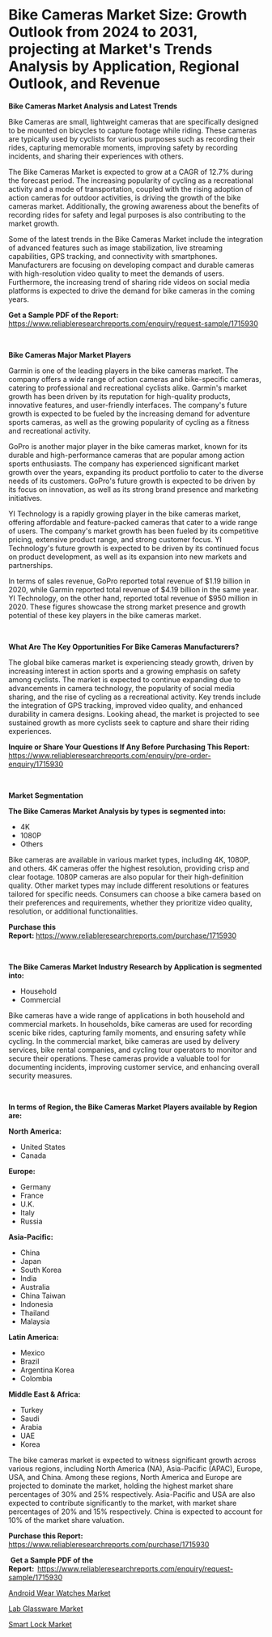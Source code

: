 <p><h1>Bike Cameras Market Size: Growth Outlook from 2024 to 2031, projecting at Market's Trends Analysis by Application, Regional Outlook, and Revenue</h1></p><p><strong>Bike Cameras Market Analysis and Latest Trends</strong></p>
<p><p>Bike Cameras are small, lightweight cameras that are specifically designed to be mounted on bicycles to capture footage while riding. These cameras are typically used by cyclists for various purposes such as recording their rides, capturing memorable moments, improving safety by recording incidents, and sharing their experiences with others.</p><p>The Bike Cameras Market is expected to grow at a CAGR of 12.7% during the forecast period. The increasing popularity of cycling as a recreational activity and a mode of transportation, coupled with the rising adoption of action cameras for outdoor activities, is driving the growth of the bike cameras market. Additionally, the growing awareness about the benefits of recording rides for safety and legal purposes is also contributing to the market growth.</p><p>Some of the latest trends in the Bike Cameras Market include the integration of advanced features such as image stabilization, live streaming capabilities, GPS tracking, and connectivity with smartphones. Manufacturers are focusing on developing compact and durable cameras with high-resolution video quality to meet the demands of users. Furthermore, the increasing trend of sharing ride videos on social media platforms is expected to drive the demand for bike cameras in the coming years.</p></p>
<p><strong>Get a Sample PDF of the Report:&nbsp;</strong> <a href="https://www.reliableresearchreports.com/enquiry/request-sample/1715930">https://www.reliableresearchreports.com/enquiry/request-sample/1715930</a></p>
<p>&nbsp;</p>
<p><strong>Bike Cameras Major Market Players</strong></p>
<p><p>Garmin is one of the leading players in the bike cameras market. The company offers a wide range of action cameras and bike-specific cameras, catering to professional and recreational cyclists alike. Garmin's market growth has been driven by its reputation for high-quality products, innovative features, and user-friendly interfaces. The company's future growth is expected to be fueled by the increasing demand for adventure sports cameras, as well as the growing popularity of cycling as a fitness and recreational activity.</p><p>GoPro is another major player in the bike cameras market, known for its durable and high-performance cameras that are popular among action sports enthusiasts. The company has experienced significant market growth over the years, expanding its product portfolio to cater to the diverse needs of its customers. GoPro's future growth is expected to be driven by its focus on innovation, as well as its strong brand presence and marketing initiatives.</p><p>YI Technology is a rapidly growing player in the bike cameras market, offering affordable and feature-packed cameras that cater to a wide range of users. The company's market growth has been fueled by its competitive pricing, extensive product range, and strong customer focus. YI Technology's future growth is expected to be driven by its continued focus on product development, as well as its expansion into new markets and partnerships.</p><p>In terms of sales revenue, GoPro reported total revenue of $1.19 billion in 2020, while Garmin reported total revenue of $4.19 billion in the same year. YI Technology, on the other hand, reported total revenue of $950 million in 2020. These figures showcase the strong market presence and growth potential of these key players in the bike cameras market.</p></p>
<p>&nbsp;</p>
<p><strong>What Are The Key Opportunities For Bike Cameras Manufacturers?</strong></p>
<p><p>The global bike cameras market is experiencing steady growth, driven by increasing interest in action sports and a growing emphasis on safety among cyclists. The market is expected to continue expanding due to advancements in camera technology, the popularity of social media sharing, and the rise of cycling as a recreational activity. Key trends include the integration of GPS tracking, improved video quality, and enhanced durability in camera designs. Looking ahead, the market is projected to see sustained growth as more cyclists seek to capture and share their riding experiences.</p></p>
<p><strong>Inquire or Share Your Questions If Any Before Purchasing This Report:</strong> <a href="https://www.reliableresearchreports.com/enquiry/pre-order-enquiry/1715930">https://www.reliableresearchreports.com/enquiry/pre-order-enquiry/1715930</a></p>
<p>&nbsp;</p>
<p><strong>Market Segmentation</strong></p>
<p><strong>The Bike Cameras Market Analysis by types is segmented into:</strong></p>
<p><ul><li>4K</li><li>1080P</li><li>Others</li></ul></p>
<p><p>Bike cameras are available in various market types, including 4K, 1080P, and others. 4K cameras offer the highest resolution, providing crisp and clear footage. 1080P cameras are also popular for their high-definition quality. Other market types may include different resolutions or features tailored for specific needs. Consumers can choose a bike camera based on their preferences and requirements, whether they prioritize video quality, resolution, or additional functionalities.</p></p>
<p><strong>Purchase this Report:&nbsp;</strong><a href="https://www.reliableresearchreports.com/purchase/1715930">https://www.reliableresearchreports.com/purchase/1715930</a></p>
<p>&nbsp;</p>
<p><strong>The Bike Cameras Market Industry Research by Application is segmented into:</strong></p>
<p><ul><li>Household</li><li>Commercial</li></ul></p>
<p><p>Bike cameras have a wide range of applications in both household and commercial markets. In households, bike cameras are used for recording scenic bike rides, capturing family moments, and ensuring safety while cycling. In the commercial market, bike cameras are used by delivery services, bike rental companies, and cycling tour operators to monitor and secure their operations. These cameras provide a valuable tool for documenting incidents, improving customer service, and enhancing overall security measures.</p></p>
<p>&nbsp;</p>
<p><strong>In terms of Region, the Bike Cameras Market Players available by Region are:</strong></p>
<p>
    <p> <strong> North America: </strong>
        <ul>
            <li>United States</li>
            <li>Canada</li>
        </ul>
        </p> 
    <p> <strong> Europe: </strong>
        <ul>
            <li>Germany</li>
            <li>France</li>
            <li>U.K.</li>
            <li>Italy</li>
            <li>Russia</li>
        </ul>
        </p> 
    <p> <strong> Asia-Pacific: </strong>
        <ul>
            <li>China</li>
            <li>Japan</li>
            <li>South Korea</li>
            <li>India</li>
            <li>Australia</li>
            <li>China Taiwan</li>
            <li>Indonesia</li>
            <li>Thailand</li>
            <li>Malaysia</li>
        </ul>
        </p> 
    <p> <strong> Latin America: </strong>
        <ul>
            <li>Mexico</li>
            <li>Brazil</li>
            <li>Argentina Korea</li>
            <li>Colombia</li>
        </ul>
        </p> 
    <p> <strong> Middle East & Africa: </strong>
        <ul>
            <li>Turkey</li>
            <li>Saudi</li>
            <li>Arabia</li>
            <li>UAE</li>
            <li>Korea</li>
        </ul>
    </p>
    </p>
<p><p>The bike cameras market is expected to witness significant growth across various regions, including North America (NA), Asia-Pacific (APAC), Europe, USA, and China. Among these regions, North America and Europe are projected to dominate the market, holding the highest market share percentages of 30% and 25% respectively. Asia-Pacific and USA are also expected to contribute significantly to the market, with market share percentages of 20% and 15% respectively. China is expected to account for 10% of the market share valuation.</p></p>
<p><strong>Purchase this Report: </strong><a href="https://www.reliableresearchreports.com/purchase/1715930">https://www.reliableresearchreports.com/purchase/1715930</a></p>
<p>&nbsp;<strong>Get a Sample PDF of the Report:&nbsp;&nbsp;</strong><a href="https://www.reliableresearchreports.com/enquiry/request-sample/1715930">https://www.reliableresearchreports.com/enquiry/request-sample/1715930</a></p>
<p><strong></strong></p>
<p><p><a href="https://github.com/jaidynmorantestelletmjzya/Market-Research-Report-List-1/blob/main/android-wear-watches-market.md">Android Wear Watches Market</a></p><p><a href="https://github.com/ruddyyedelwadw/Market-Research-Report-List-1/blob/main/lab-glassware-market.md">Lab Glassware Market</a></p><p><a href="https://github.com/juniordelafrance/Market-Research-Report-List-2/blob/main/smart-lock-market.md">Smart Lock Market</a></p></p>